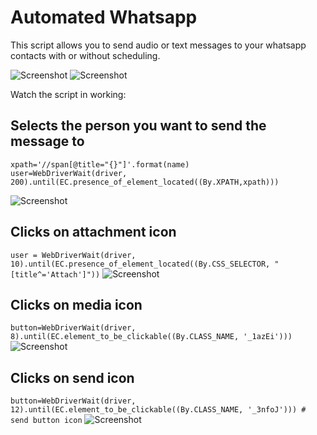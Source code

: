 # Automated Whatsapp
This script allows you to send audio or text messages to your whatsapp contacts with or without scheduling. 

![Screenshot](https://imgur.com/jfSFnbp.jpg)
![Screenshot](https://imgur.com/Ql1OE2k.jpg)

Watch the script in working: 
## Selects the person you want to send the message to
```
xpath='//span[@title="{}"]'.format(name)
user=WebDriverWait(driver, 200).until(EC.presence_of_element_located((By.XPATH,xpath)))
```
![Screenshot](https://imgur.com/EMZCT83.jpg)
## Clicks on attachment icon
`user = WebDriverWait(driver, 10).until(EC.presence_of_element_located((By.CSS_SELECTOR, "[title^='Attach']"))`
![Screenshot](https://imgur.com/iIGnGyq.jpg)
## Clicks on media icon
`button=WebDriverWait(driver, 8).until(EC.element_to_be_clickable((By.CLASS_NAME, '_1azEi')))`
![Screenshot](https://imgur.com/9de5zb5.jpg)
## Clicks on send icon
`button=WebDriverWait(driver, 12).until(EC.element_to_be_clickable((By.CLASS_NAME, '_3nfoJ'))) # send button icon`
![Screenshot](https://imgur.com/bXmsHMx.jpg)
